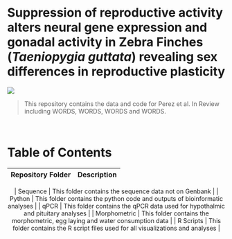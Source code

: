 # Suppression of reproductive activity alters neural gene expression and gonadal activity in Zebra Finches (_Taeniopygia guttata_) revealing sex differences in reproductive plasticity

[![](https://img.shields.io/badge/License-CC%20BY-blue)](https://creativecommons.org/licenses/by/4.0/)

> This repository contains the data and code for Perez et al. In Review including WORDS, WORDS, WORDS and WORDS.

<br>

# Table of Contents

<center>

| Repository Folder | Description |
|-------------------|-------------|

| Sequence          | This folder contains the sequence data not on Genbank |
| Python            | This folder contains the python code and outputs of bioinformatic analyses |
| qPCR              | This folder contains the qPCR data used for hypothalmic and pituitary analyses |
| Morphometric      | This folder contains the morphometric, egg laying and water consumption data |
| R Scripts         | This folder contains the R script files used for all visualizations and analyses |

</center>
